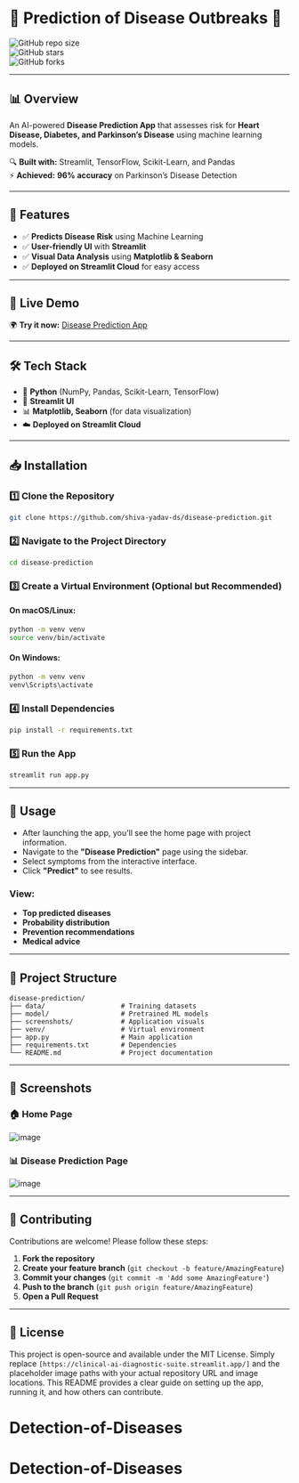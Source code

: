 # 📌  Prediction of Disease Outbreaks 🚀  

![GitHub repo size](https://img.shields.io/github/repo-size/shiva-yadav-ds/Prediction-of-Disease-Outbreaks?color=blue&style=flat-square)  
![GitHub stars](https://img.shields.io/github/stars/shiva-yadav-ds/Prediction-of-Disease-Outbreaks?style=social)  
![GitHub forks](https://img.shields.io/github/forks/shiva-yadav-ds/Prediction-of-Disease-Outbreaks?style=social)

---

## 📊 Overview  
An AI-powered **Disease Prediction App** that assesses risk for **Heart Disease, Diabetes, and Parkinson’s Disease** using machine learning models.  

🔍 **Built with:** Streamlit, TensorFlow, Scikit-Learn, and Pandas  
⚡ **Achieved:** **96% accuracy** on Parkinson’s Disease Detection  

---

## 🚀 Features  
- ✅ **Predicts Disease Risk** using Machine Learning  
- ✅ **User-friendly UI** with **Streamlit**  
- ✅ **Visual Data Analysis** using **Matplotlib & Seaborn**  
- ✅ **Deployed on Streamlit Cloud** for easy access  

---

## 🔗 Live Demo  
🌍 **Try it now:** [Disease Prediction App](https://clinical-ai-diagnostic-suite.streamlit.app/)  

---

## 🛠️ Tech Stack  
- 🐍 **Python** (NumPy, Pandas, Scikit-Learn, TensorFlow)  
- 🎨 **Streamlit UI**  
- 📊 **Matplotlib, Seaborn** (for data visualization)  
- ☁️ **Deployed on Streamlit Cloud**  

---

## 📥 Installation  

### 1️⃣ Clone the Repository  
```sh
git clone https://github.com/shiva-yadav-ds/disease-prediction.git
```

### 2️⃣ Navigate to the Project Directory
```sh
cd disease-prediction
```

### 3️⃣ Create a Virtual Environment (Optional but Recommended)
#### On macOS/Linux:
```sh
python -m venv venv  
source venv/bin/activate  
```
#### On Windows:
```sh
python -m venv venv  
venv\Scripts\activate  
```

### 4️⃣ Install Dependencies
```sh
pip install -r requirements.txt
```

### 5️⃣ Run the App
```sh
streamlit run app.py
```

---

## 🚀 Usage  
- After launching the app, you'll see the home page with project information.  
- Navigate to the **"Disease Prediction"** page using the sidebar.  
- Select symptoms from the interactive interface.  
- Click **"Predict"** to see results.  

### View:  
- **Top predicted diseases**  
- **Probability distribution**  
- **Prevention recommendations**  
- **Medical advice**  

---

## 📂 Project Structure  
```
disease-prediction/
├── data/                   # Training datasets
├── model/                  # Pretrained ML models
├── screenshots/            # Application visuals
├── venv/                   # Virtual environment
├── app.py                  # Main application
├── requirements.txt        # Dependencies
└── README.md               # Project documentation
```

---

## 📸 Screenshots  
### 🏠 Home Page  
![image](https://github.com/user-attachments/assets/120cc3ee-aed6-47d8-94b7-3bcbe847c007)


### 📊 Disease Prediction Page  
![image](https://github.com/user-attachments/assets/1358ba74-a81e-4135-94e8-fac004baa50b)
  

---

## 🤝 Contributing  
Contributions are welcome! Please follow these steps:  
1. **Fork the repository**  
2. **Create your feature branch** (`git checkout -b feature/AmazingFeature`)  
3. **Commit your changes** (`git commit -m 'Add some AmazingFeature'`)  
4. **Push to the branch** (`git push origin feature/AmazingFeature`)  
5. **Open a Pull Request**  

---

## 📄 License  
This project is open-source and available under the MIT License. Simply replace `[https://clinical-ai-diagnostic-suite.streamlit.app/]` and the placeholder image paths with your actual repository URL and image locations. This README provides a clear guide on setting up the app, running it, and how others can contribute.

# Detection-of-Diseases
# Detection-of-Diseases
